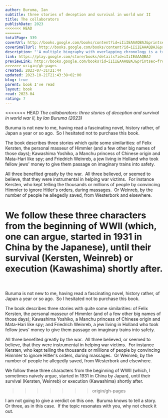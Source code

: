 ```yaml
---  
author: Buruma, Ian  
subtitle: three stories of deception and survival in world war II  
title: The collaborators  
publishDate: 2023  
<<<<<<< HEAD
=======
totalPage: 339  
coverUrl: http://books.google.com/books/content?id=iIiIEAAAQBAJ&printsec=frontcover&img=1&zoom=1&edge=curl&source=gbs_api  
coverSmallUrl: http://books.google.com/books/content?id=iIiIEAAAQBAJ&printsec=frontcover&img=1&zoom=5&edge=curl&source=gbs_api  
description: "'A multiple biography with overlapping chronology is a tricky feat and Buruma pulls it off magnificently.' Ben Macintyre, The Times On the face of it, the three characters here seem to have little in common - aside from the fact that each committed wartime acts that led some to see them as national heroes, and others as villains. All three were mythmakers, larger-than-life storytellers, for whom the truth was beside the point. Felix Kersten was a plump Finnish pleasure-seeker who became Heinrich Himmler's indispensable personal masseur - Himmler calling him his 'magic Buddha'. Kersten presented himself after the war as a resistance hero who convinced Himmler to save countless people from mass murder. Kawashima Yoshiko, a gender fluid Manchu princess, spied for the Japanese secret police in China, and was mythologized by the Japanese as a heroic combination of Mata Hari and Joan of Arc. Friedrich Weinreb was a Hasidic Jew in Holland who took large amounts of money from fellow Jews in an imaginary scheme to save them from deportation, while in fact betraying some of them to the German secret police. Sentenced after the war as a traitor and a con artist, he is still regarded by supporters as the 'Dutch Dreyfus'. All three figures have been vilified and mythologized, out of a never-ending need, Ian Buruma argues, to see history, and particularly war, and above all World War II, as a neat tale of angels and devils. In telling their often-self-invented stories, The Collaborators offers a fascinating reconstruction of what in fact we can know about these fantasists and what will always remain out of reach. It is also an examination of the power and credibility of history: truth is always a relative concept but perhaps especially so in times of political turmoil, not unlike our own."  
link: https://play.google.com/store/books/details?id=iIiIEAAAQBAJ  
previewLink: http://books.google.com/books?id=iIiIEAAAQBAJ&printsec=frontcover&dq=Ian+Buruma,+The+collaborators&hl=&as_pt=BOOKS&cd=1&source=gbs_api  
>>>>>>> origin/gh-pages
created: 2023-07-31T21:44  
updated: 2023-10-21T21:43:38+02:00  
blog: true  
parent: book I've read  
layout: book  
read: 2023-04  
rating: 7  
---  
```

  
<<<<<<< HEAD
_The collaborators: three stories of deception and survival in world war II, by Ian Buruma (2023)_  
  
Buruma is not new to me, having read a fascinating novel, history rather, of Japan a year or so ago.  So I hesitated not to purchase this book.  
  
The book describes three stories which quite some similarities: of Felix Kersten, the personal masseur of Himmler (and a few other big names of those days); Kawashima Yoshiko, a Manchu princess of Chinese origin and Mata-Hari like spy; and Friedrich Weinreb, a jew living in Holland who took fellow jews' money to give them passage on imaginary trains into safety.  
  
All three benefited greatly by the war.  All three believed, or seemed to believe, that they were instrumental in helping war victims.  For instance Kersten, who kept telling the thousands or millions of people by convincing Himmler to ignore Hitler's orders, during massages.  Or Weinreb, by the number of people he allegedly saved, from Westerbork and elsewhere.    
  
We follow these three characters from the beginning of WWII (which, one can argue, started in 1931 in China by the Japanese), until their survival (Kersten, Weinreb) or execution (Kawashima) shortly after.    
=======
Buruma is not new to me, having read a fascinating novel, history rather, of Japan a year or so ago.  So I hesitated not to purchase this book.  
  
The book describes three stories with quite some similarities: of Felix Kersten, the personal masseur of Himmler (and of a few other big names of those days); Kawashima Yoshiko, a Manchu princess of Chinese origin and Mata-Hari like spy; and Friedrich Weinreb, a jew living in Holland who took fellow jews' money to give them passage on imaginary trains into safety.  
  
All three benefited greatly by the war.  All three believed, or seemed to believe, that they were instrumental in helping war victims.  For instance Kersten, who kept telling the thousands or millions of people by convincing Himmler to ignore Hitler's orders, during massages.  Or Weinreb, by the number of people he allegedly saved, from Westerbork and elsewhere.    
  
We follow these three characters from the beginning of WWII (which, I sometimes naively argue, started in 1931 in China by Japan), until their survival (Kersten, Weinreb) or execution (Kawashima) shortly after.    
>>>>>>> origin/gh-pages
  
I am not going to give a verdict on this one.  Buruma knows to tell a story.  Or three, as in this case.  If the topic resonates with you, why not check it out.